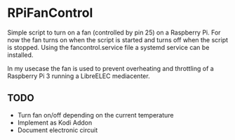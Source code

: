 # RPiFanControl

Simple script to turn on a fan (controlled by pin 25) on a Raspberry Pi. For now the fan turns on when the script is started and turns off when the script is stopped. Using the fancontrol.service file a systemd service can be installed.

In my usecase the fan is used to prevent overheating and throttling of a Raspberry Pi 3 running a LibreELEC mediacenter.

## TODO

- Turn fan on/off depending on the current temperature
- Implement as Kodi Addon
- Document electronic circuit
